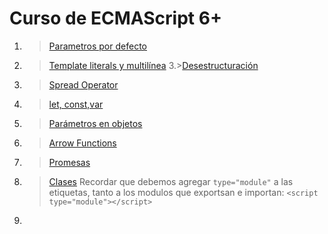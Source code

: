 # Curso de ECMAScript 6+
1. >[Parametros por defecto](es6/parameters.js)
2. >[Template literals y multilínea](es6/templates.js)
3.>[Desestructuración](es6/desestructuracion.js)
4. >[Spread Operator](es6/spread_operator.js)
5. >[let, const,var](es6/variables.js)
6. >[Parámetros en objetos](es6/parametros_en_objetos.js)
7. >[Arrow Functions](es6/arrow_functions.js)
8. >[Promesas](es6/promesas.js)
9. >[Clases](es6/clases.js) Recordar que debemos agregar `type="module"`  a las etiquetas, tanto a  los modulos que exportsan e importan: `<script type="module"></script>` 
10. 